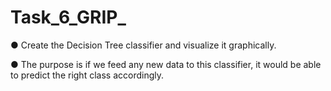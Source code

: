 # Task_6_GRIP_
● Create the Decision Tree classifier and visualize it graphically.

● The purpose is if we feed any new data to this classifier, it would be able to predict the right class accordingly. 
